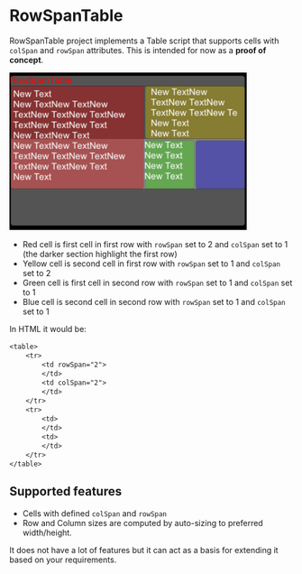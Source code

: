 # RowSpanTable
 
RowSpanTable project implements a Table script that supports cells with `colSpan` and `rowSpan` attributes.
This is intended for now as a **proof of concept**.

![Sample image](Docs/sample.png)
- Red cell is first cell in first row with `rowSpan` set to 2 and `colSpan` set to 1 (the darker section highlight the first row)
- Yellow cell is second cell in first row with `rowSpan` set to 1 and `colSpan` set to 2
- Green cell is first cell in second row  with `rowSpan` set to 1 and `colSpan` set to 1
- Blue cell is second cell in second row  with `rowSpan` set to 1 and `colSpan` set to 1

In HTML it would be:
```
<table>
    <tr>
        <td rowSpan="2">
        </td>
        <td colSpan="2">
        </td>
    </tr>
    <tr>
        <td>
        </td>
        <td>
        </td>
    </tr>
</table>
```

## Supported features

- Cells with defined `colSpan` and `rowSpan`
- Row and Column sizes are computed by auto-sizing to preferred width/height.

It does not have a lot of features but it can act as a basis for extending it based on your requirements.
